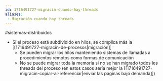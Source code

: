 ```yaml
---
id: 1716491727-migracin-cuando-hay-threads
aliases:
 - Migración cuando hay threads
---
```


#sistemas-distribuidos 

- Si el proceso está subdividido en hilos, se complica más la [[1716491727-migracin-de-procesos|migración]]
	- Se pueden migrar los hilos manteniendo sistemas de llamadas a procedimientos remotos como formas de comunicación
	- No se puede migrar toda la memoria si no se han migrado todos los threads del proceso (en estos casos sería mejor la [[1716491727-migracin-copiar-al-referenciar|enviar las páginas bajo demanda]])